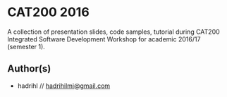 CAT200 2016
===========
A collection of presentation slides, code samples, tutorial during CAT200 Integrated Software Development Workshop for academic 2016/17 (semester 1).

Author(s)
---------
* hadrihl // <hadrihilmi@gmail.com>
